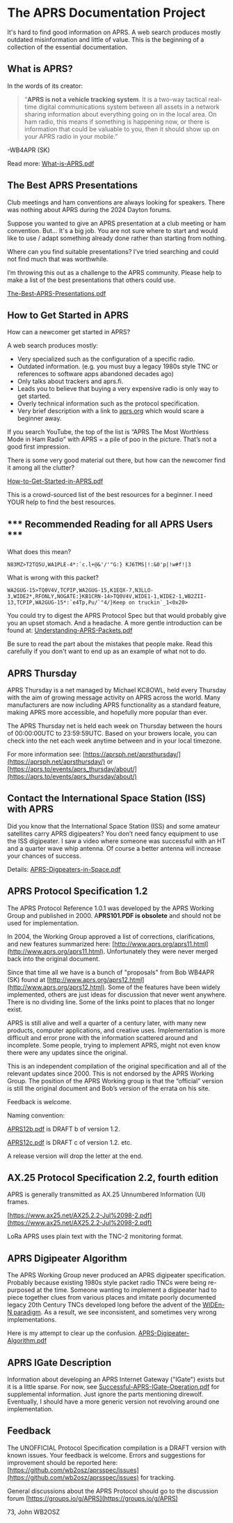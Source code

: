 # The APRS Documentation Project #

It's hard to find good information on APRS.  A web search produces mostly outdated misinformation and little of value.  This is the beginning of a collection of the essential documentation.


## What is APRS? ##

In the words of its creator:


> “**APRS is not a vehicle tracking system**. It is a two-way tactical real-time digital communications system between all assets in a network sharing information about everything going on in the local area. On ham radio, this means if something is happening now, or there is information that could be valuable to you, then it should show up on your APRS radio in your mobile.” 

 -WB4APR (SK)

Read more:  [What-is-APRS.pdf](https://github.com/wb2osz/aprsspec/raw/main/What-is-APRS.pdf)


## The Best APRS Presentations ##

Club meetings and ham conventions are always looking for speakers.  There was nothing about APRS during the 2024 Dayton forums.

Suppose you wanted to give an APRS presentation at a club meeting or ham convention.  But...
It's a big job. You are not sure where to start and would like to use / adapt something already done rather than starting from nothing.

Where can you find suitable presentations?  I’ve tried searching and could not find much that was worthwhile.

I’m throwing this out as a challenge to the APRS community.  Please help to make a list of the best presentations that others could use.  

[The-Best-APRS-Presentations.pdf](https://github.com/wb2osz/aprsspec/raw/main/The-Best-APRS-Presentations.pdf)

## How to Get Started in APRS ##

How can a newcomer get started in APRS?  

A web search produces mostly:

- Very specialized such as the configuration of a specific radio.
- Outdated information.  (e.g.  you must buy a legacy 1980s style TNC or references to software apps abandoned decades ago)
- Only talks about trackers and aprs.fi.
- Leads you to believe that buying a very expensive radio is only way to get started. 
- Overly technical information such as the protocol specification. 
- Very brief description with a link to [aprs.org](http://www.aprs.org/) which would scare a beginner away.


If you search YouTube, the top of the list is “APRS The Most Worthless Mode in Ham Radio”   with APRS = a pile of poo in the picture.  That’s not a good first impression.

There is some very good material out there, but how can the newcomer find it among all the clutter?

[How-to-Get-Started-in-APRS.pdf](https://github.com/wb2osz/aprsspec/raw/main/How-to-Get-Started-in-APRS.pdf)

This is a crowd-sourced list of the best resources for a beginner.  I need YOUR help to find the best resources.




## *** Recommended Reading for all APRS Users *** ##


What does this mean?


    N83MZ>T2TQ5U,WA1PLE-4*:`c.l+@&'/'"G:} KJ6TMS|!:&0'p|!w#f!|3


What is wrong with this packet?


    WA2GUG-15>TQ0V4V,TCPIP,WA2GUG-15,K1EQX-7,N3LLO-3,WIDE2*,RFONLY,NOGATE:}KB1CRN-14>TQ0V4V,WIDE1-1,WIDE2-1,WB2ZII-13,TCPIP,WA2GUG-15*:`e4Tp,Pu/`"4/}Keep on truckin`_1<0x20>

You could try to digest the APRS Protocol Spec but that would probably give you an upset stomach.  And a headache.  A more gentle introduction can be found at:  [Understanding-APRS-Packets.pdf](https://github.com/wb2osz/aprsspec/raw/main/Understanding-APRS-Packets.pdf)

Be sure to read the part about the mistakes that people make.  Read this carefully if you don't want to end up as an example of what not to do.

## APRS Thursday ##

APRS Thursday is a net managed by Michael KC8OWL, held every Thursday with the aim of growing message activity on APRS across the world.  Many manufacturers are now including APRS functionality as a standard feature, making APRS more accessible, and hopefully more popular than ever.

The APRS Thursday net is held each week on Thursday between the hours of 00:00:00UTC to 23:59:59UTC.
Based on your browers locale, you can check into the net each week anytime between and in your local timezone. 

For more information see:  [https://aprsph.net/aprsthursday/](https://aprsph.net/aprsthursday/)   or    [https://aprs.to/events/aprs_thursday/about/](https://aprs.to/events/aprs_thursday/about/) 


## Contact the International Space Station (ISS) with APRS ##

Did you know that the International Space Station (ISS) and some amateur satellites carry APRS digipeaters?  You don’t need fancy equipment to use the ISS digipeater.  I saw a video where someone was successful with an HT and a quarter wave whip antenna.  Of course a better antenna will increase your chances of success.

Details:  [APRS-Digpeaters-in-Space.pdf](https://github.com/wb2osz/aprsspec/raw/main/APRS-Digpeaters-in-Space.pdf)



## APRS Protocol Specification 1.2 ##

The APRS Protocol Reference 1.0.1 was developed by the APRS Working Group and published in 2000.   A**PRS101.PDF is obsolete** and should not be used for implementation.

In 2004, the Working Group approved a list of corrections, clarifications, and new features summarized here:  [http://www.aprs.org/aprs11.html](http://www.aprs.org/aprs11.html). Unfortunately they were never merged back into the original document.
 
Since that time all we have is a bunch of "proposals" from Bob WB4APR (SK) found at [http://www.aprs.org/aprs12.html](http://www.aprs.org/aprs12.html).   Some of the features have been widely implemented, others are just ideas for discussion that never went anywhere.  There is no dividing line.  Some of the links point to places that no longer exist.

APRS is still alive and well a quarter of a century later, with many new products, computer applications, and creative uses.  Implementation is more difficult and error prone with the information scattered around and incomplete.  Some people, trying to implement APRS, might not even know there were any updates since the original.  

This is an independent compilation of the original specification and all of the relevant updates since 2000.  This is not endorsed by the APRS Working Group.  The position of the APRS Working group is that the “official” version is still the original document and Bob’s version of the errata on his site. 

Feedback is welcome.

Naming convention:

[APRS12b.pdf](https://github.com/wb2osz/aprsspec/raw/main/APRS12b.pdf) is DRAFT b of version 1.2.

[APRS12c.pdf](https://github.com/wb2osz/aprsspec/raw/main/APRS12c.pdf) is DRAFT c of version 1.2.  etc.

A release version will drop the letter at the end.  


## AX.25 Protocol Specification 2.2, fourth edition ##

APRS is generally transmitted as AX.25 Unnumbered Information (UI) frames. 

[https://www.ax25.net/AX25.2.2-Jul%2098-2.pdf](https://www.ax25.net/AX25.2.2-Jul%2098-2.pdf)

LoRa APRS uses plain text with the TNC-2 monitoring format.



## APRS Digipeater Algorithm ##

The APRS Working Group never produced an APRS digipeater specification.  Probably because existing 1980s style packet radio TNCs were being re-purposed at the time.    Someone wanting to implement a digipeater  had to piece together clues from various places and imitate poorly documented legacy 20th Century TNCs developed long before the advent of the [WIDEn-N paradigm](http://www.aprs.org/fix14439.html).  As a result, we see inconsistent, and sometimes very wrong implementations.

Here is my attempt to clear up the confusion.  [APRS-Digipeater-Algorithm.pdf](https://github.com/wb2osz/aprsspec/raw/main/APRS-Digipeater-Algorithm.pdf)


## APRS IGate Description ##

Information about developing an APRS Internet Gateway ("IGate") exists but it is a little sparse.  For now, see [Successful-APRS-IGate-Operation.pdf](https://github.com/wb2osz/direwolf-doc/raw/main/Successful-APRS-IGate-Operation.pdf)  for supplemental information.  Just ignore the parts mentioning direwolf.  Eventually, I should have a more generic version not revolving around one implementation.




## Feedback ##

The UNOFFICIAL Protocol Specification compilation is a DRAFT version with known issues.  Your feedback is welcome.  Errors and suggestions for improvement should be reported here: [https://github.com/wb2osz/aprsspec/issues](https://github.com/wb2osz/aprsspec/issues)   for tracking.

General discussions about the APRS Protocol should go to the discussion forum  [https://groups.io/g/APRS](https://groups.io/g/APRS)

73, John WB2OSZ